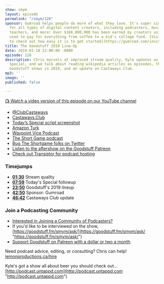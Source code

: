 ```yaml
---
show: smym
layout: episode
permalink: "/smym/126"
sponsor: Gumroad helps people do more of what they love. It's super simple e-commerce
  for all types of digital content creators, including podcasters, musicians, writers,
  teachers, and more! Over $168,000,000 has been earned by creators using the platform,
  used to pay for everything from coffee to a kid's college fund. [Visit Gumroad today
  to check out how easy it is to get started](https://gumroad.com/invite/showmeyourmic).
title: The Goodstuff 2019 Line-Up
date: 2019-01-10 22:00:00 -0800
episode: 126
description: Chris marvels at improved stream quality, Kyle updates us on Today's
  Special, and we talk about reading wikipedia articles as episodes, the state of
  Goodstuff shows in 2019, and an update on Castaways Club.
mp3: ''
image: ''
published: false

---
```

[📺 Watch a video version of this episode on our YouTube channel](https://www.youtube.com/watch?v=zIUZkMciImc)

* [@ClubCastaways](https://twitter.com/clubcastaways)
* [Castaways.Club](https://castaways.club)
* [Today’s Special script screenshot](https://d.pr/i/beixeC)
* [Amazon Turk](https://www.mturk.com)
* [Waypoint Vice Podcast](https://waypoint.vice.com/en_us/topic/podcasts)
* [The Short Game podcast](https://www.theshortgame.net)
* [Bug The Shortgame folks on Twitter](https://twitter.com/_shortgame)
* [Listen to the aftershow on the Goodstuff Patreon](https://www.patreon.com/goodstuff)
* [Check out Transistor for podcast hosting](https://transistor.fm/?via=chris)

### Timejumps

* **[01:30](#t=01:30)** Stream quality
* **[07:59](#t=07:59)** Today's Special followup
* **[23:50](#t=23:50)** Goodstuff's 2019 lineup
* **[42:50](#t=42:50)** Sponsor: Gumroad
* **[46:42](#t=46:42)** Castaways Club update

### Join a Podcasting Community

* [Interested in Joining a Community of Podcasters?](https://mailchi.mp/ad73a5bdfab5/podcasting)
* If you'd like to be interviewed on the show, [https://goodstuff.fm/smym/ask/](https://goodstuff.fm/smym/ask/ "https://goodstuff.fm/smym/ask/")
* [Support Goodstuff on Patreon with a dollar or two a month](https://www.patreon.com/goodstuff).

Need podcast advice, editing, or consulting? Chris can help! [lemonproductions.ca/hire](https://lemonproductions.ca/hire)

Kyle's got a show all about beer you should check out... [http://podcast.untappd.com](http://podcast.untappd.com "http://podcast.untappd.com")